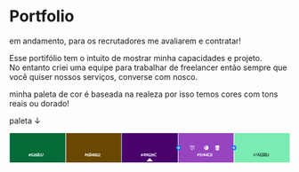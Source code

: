 # Portfolio

em andamento, para os recrutadores me avaliarem e contratar!

<p> Esse portifólio tem o intuito de mostrar minha capacidades e projeto. <br> No entanto criei uma equipe para trabalhar de freelancer então sempre que você quiser nossos serviços, converse com nosco.
</p>

minha paleta de cor é baseada na realeza por isso temos cores com tons reais ou dorado!


paleta ↓

<!--
Roxo Real
#49026c

verde esmeralda
#026B37

marrom 
#6B4802

lilas
#9744C0

Verde Água
#7AEBB3
-->

![alt text](image.png)